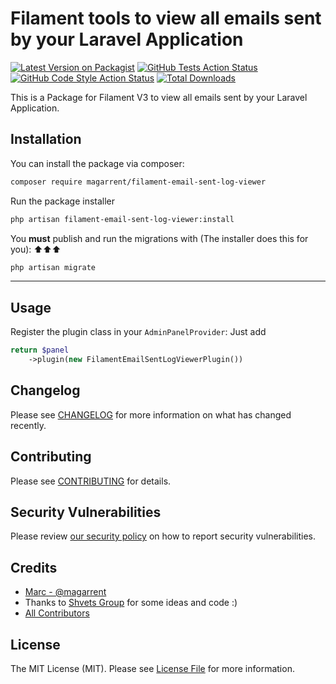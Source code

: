 # Filament tools to view all emails sent by your Laravel Application

[![Latest Version on Packagist](https://img.shields.io/packagist/v/magarrent/filament-email-sent-log-viewer.svg?style=flat-square)](https://packagist.org/packages/magarrent/filament-email-sent-log-viewer)
[![GitHub Tests Action Status](https://img.shields.io/github/actions/workflow/status/magarrent/filament-email-sent-log-viewer/run-tests.yml?branch=main&label=tests&style=flat-square)](https://github.com/magarrent/filament-email-sent-log-viewer/actions?query=workflow%3Arun-tests+branch%3Amain)
[![GitHub Code Style Action Status](https://img.shields.io/github/actions/workflow/status/magarrent/filament-email-sent-log-viewer/fix-php-code-style-issues.yml?branch=main&label=code%20style&style=flat-square)](https://github.com/magarrent/filament-email-sent-log-viewer/actions?query=workflow%3A"Fix+PHP+code+style+issues"+branch%3Amain)
[![Total Downloads](https://img.shields.io/packagist/dt/magarrent/filament-email-sent-log-viewer.svg?style=flat-square)](https://packagist.org/packages/magarrent/filament-email-sent-log-viewer)



This is a Package for Filament V3 to view all emails sent by your Laravel Application.


## Installation

You can install the package via composer:

```bash
composer require magarrent/filament-email-sent-log-viewer
```

Run the package installer
    
```bash
php artisan filament-email-sent-log-viewer:install
```

You **must** publish and run the migrations with (The installer does this for you): ⬆️⬆️⬆️

```bash
php artisan migrate
```

---


## Usage

Register the plugin class in your `AdminPanelProvider`:
Just add

```php
return $panel
    ->plugin(new FilamentEmailSentLogViewerPlugin())
```

## Changelog

Please see [CHANGELOG](CHANGELOG.md) for more information on what has changed recently.

## Contributing

Please see [CONTRIBUTING](.github/CONTRIBUTING.md) for details.

## Security Vulnerabilities

Please review [our security policy](../../security/policy) on how to report security vulnerabilities.

## Credits

- [Marc - @magarrent](https://github.com/magarrent)
- Thanks to [Shvets Group](https://github.com/shvetsgroup) for some ideas and code :)
- [All Contributors](../../contributors)

## License

The MIT License (MIT). Please see [License File](LICENSE.md) for more information.
